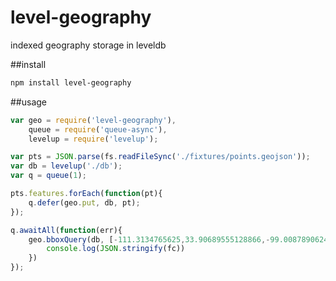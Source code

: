 level-geography
===============

indexed geography storage in leveldb


##install
```bash
npm install level-geography
```

##usage
```js
var geo = require('level-geography'),
	queue = require('queue-async'),
	levelup = require('levelup');

var pts = JSON.parse(fs.readFileSync('./fixtures/points.geojson'));
var db = levelup('./db');
var q = queue(1);

pts.features.forEach(function(pt){
    q.defer(geo.put, db, pt);
});

q.awaitAll(function(err){
    geo.bboxQuery(db, [-111.3134765625,33.90689555128866,-99.00878906249999,42.16340342422401], function(err, fc){
        console.log(JSON.stringify(fc))
    })
});
```

